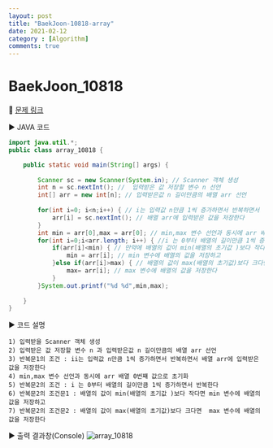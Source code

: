 ```yaml
---
layout: post
title: "BaekJoon-10818-array"
date: 2021-02-12
category : [Algorithm]
comments: true
---
```


# BaekJoon_10818

🎈 [문제 링크](https://www.acmicpc.net/problem/10818)

▶ JAVA 코드 

```java
import java.util.*;
public class array_10818 {

	public static void main(String[] args) {
		
		Scanner sc = new Scanner(System.in); // Scanner 객체 생성
		int n = sc.nextInt(); //  입력받은 값 저장할 변수 n 선언
		int[] arr = new int[n]; // 입력받은값 n 길이만큼의 배열 arr 선언
		
		for(int i=0; i<n;i++) { // i는 입력값 n만큼 1씩 증가하면서 반복하면서
			arr[i] = sc.nextInt(); // 배열 arr에 입력받은 값을 저장한다
		}
		int min = arr[0],max = arr[0]; // min,max 변수 선언과 동시에 arr 배열 0번쨰 값으로 초기화
		for(int i=0;i<arr.length; i++) { //i 는 0부터 배열의 길이만큼 1씩 증가하면서 반복한다
			if(arr[i]<min) { // 만약에 배열의 값이 min(배열의 초기값 )보다 작다면 
				min = arr[i]; // min 변수에 배열의 값을 저장하고 
			}else if(arr[i]>max) { // 배열의 값이 max(배열의 초기값)보다 크다면
				max= arr[i]; // max 변수에 배열의 값을 저장한다
			}
		}System.out.printf("%d %d",min,max);
			
	}
}
```

▶ 코드 설명

    1) 입력받을 Scanner 객체 생성
    2) 입력받은 값 저장할 변수 n 과 입력받은값 n 길이만큼의 배열 arr 선언
	3) 반복문1의 조건 : ii는 입력값 n만큼 1씩 증가하면서 반복하면서 배열 arr에 입력받은 값을 저장한다
	4) min,max 변수 선언과 동시에 arr 배열 0번쨰 값으로 초기화
	5) 반복문2의 조건 : i 는 0부터 배열의 길이만큼 1씩 증가하면서 반복한다 
	6) 반복문2의 조건문1 : 배열의 값이 min(배열의 초기값 )보다 작다면 min 변수에 배열의 값을 저장하고
	7) 반복문2의 조건문2 : 배열의 값이 max(배열의 초기값)보다 크다면  max 변수에 배열의 값을 저장한다
	

▶ 출력 결과창(Console)
![array_10818](https://user-images.githubusercontent.com/65608960/107741470-90422f80-6d50-11eb-8c5a-a334139e5ad1.JPG)
